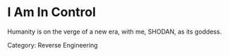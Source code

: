 # I Am In Control

Humanity is on the verge of a new era, with me, SHODAN, as its goddess.

Category: Reverse Engineering